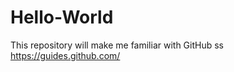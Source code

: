 Hello-World
===========

This repository will make me familiar with GitHub
ss https://guides.github.com/
